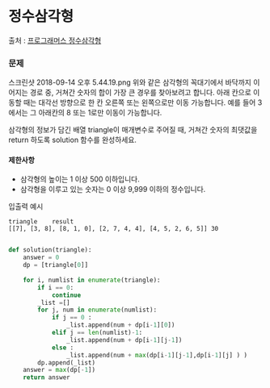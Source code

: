 # 정수삼각형
출처 : [프로그래머스 정수삼각형](https://programmers.co.kr/learn/courses/30/lessons/43105)

### 문제 
스크린샷 2018-09-14 오후 5.44.19.png
위와 같은 삼각형의 꼭대기에서 바닥까지 이어지는 경로 중, 거쳐간 숫자의 합이 가장 큰 경우를 찾아보려고 합니다. 아래 칸으로 이동할 때는 대각선 방향으로 한 칸 오른쪽 또는 왼쪽으로만 이동 가능합니다. 예를 들어 3에서는 그 아래칸의 8 또는 1로만 이동이 가능합니다.

삼각형의 정보가 담긴 배열 triangle이 매개변수로 주어질 때, 거쳐간 숫자의 최댓값을 return 하도록 solution 함수를 완성하세요.
#### 제한사항
- 삼각형의 높이는 1 이상 500 이하입니다.
- 삼각형을 이루고 있는 숫자는 0 이상 9,999 이하의 정수입니다.

입출력 예시
```
triangle	result
[[7], [3, 8], [8, 1, 0], [2, 7, 4, 4], [4, 5, 2, 6, 5]]	30
```

```python

def solution(triangle):
    answer = 0
    dp = [triangle[0]]
    
    for i, numlist in enumerate(triangle):
        if i == 0: 
            continue
        _list =[]
        for j, num in enumerate(numlist):
            if j == 0 :
                _list.append(num + dp[i-1][0])
            elif j == len(numlist)-1:
                _list.append(num + dp[i-1][j-1])
            else :
                _list.append(num + max(dp[i-1][j-1],dp[i-1][j] ) )
        dp.append(_list)    
    answer = max(dp[-1])
    return answer

```